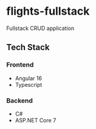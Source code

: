 # flights-fullstack

Fullstack CRUD application

## Tech Stack

### Frontend

- Angular 16
- Typescript

### Backend

- C#
- ASP.NET Core 7

